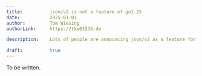 ```yaml
---
title:          json/v2 is not a feature of go1.25
date:           2025-01-01
author:         Tom Wiesing 
authorLink:     https://tkw01536.de

description:    Lots of people are announcing json/v2 as a feature for go1.25. But it is only available as a GOEXPERIMENT. 

draft:          true
---
```


To be written. 